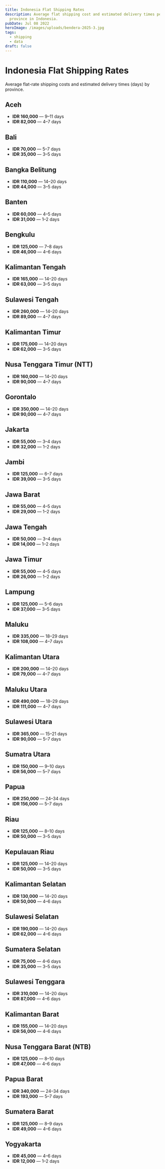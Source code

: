 ```yaml
---
title: Indonesia Flat Shipping Rates
description: Average flat shipping cost and estimated delivery times per
  province in Indonesia.
pubDate: Jul 08 2022
heroImage: /images/uploads/bendera-2025-3.jpg
tags:
  - shipping
  - data
draft: false
---
```

# Indonesia Flat Shipping Rates

Average flat-rate shipping costs and estimated delivery times (days) by province.

## Aceh

* **IDR 160,000** — 9–11 days  
* **IDR 82,000** — 4–7 days  

## Bali

* **IDR 70,000** — 5–7 days  
* **IDR 35,000** — 3–5 days  

## Bangka Belitung

* **IDR 110,000** — 14–20 days  
* **IDR 44,000** — 3–5 days  

## Banten

* **IDR 60,000** — 4–5 days  
* **IDR 31,000** — 1–2 days  

## Bengkulu

* **IDR 125,000** — 7–8 days  
* **IDR 46,000** — 4–6 days  

## Kalimantan Tengah

* **IDR 165,000** — 14–20 days  
* **IDR 63,000** — 3–5 days  

## Sulawesi Tengah

* **IDR 260,000** — 14–20 days  
* **IDR 89,000** — 4–7 days  

## Kalimantan Timur

* **IDR 175,000** — 14–20 days  
* **IDR 62,000** — 3–5 days  

## Nusa Tenggara Timur (NTT)

* **IDR 160,000** — 14–20 days  
* **IDR 90,000** — 4–7 days  

## Gorontalo

* **IDR 350,000** — 14–20 days  
* **IDR 90,000** — 4–7 days  

## Jakarta

* **IDR 55,000** — 3–4 days  
* **IDR 32,000** — 1–2 days  

## Jambi

* **IDR 125,000** — 6–7 days  
* **IDR 39,000** — 3–5 days  

## Jawa Barat

* **IDR 55,000** — 4–5 days  
* **IDR 29,000** — 1–2 days  

## Jawa Tengah

* **IDR 50,000** — 3–4 days  
* **IDR 14,000** — 1–2 days  

## Jawa Timur

* **IDR 55,000** — 4–5 days  
* **IDR 26,000** — 1–2 days  

## Lampung

* **IDR 125,000** — 5–6 days  
* **IDR 37,000** — 3–5 days  

## Maluku

* **IDR 335,000** — 18–29 days  
* **IDR 108,000** — 4–7 days  

## Kalimantan Utara

* **IDR 200,000** — 14–20 days  
* **IDR 79,000** — 4–7 days  

## Maluku Utara

* **IDR 490,000** — 18–29 days  
* **IDR 111,000** — 4–7 days  

## Sulawesi Utara

* **IDR 365,000** — 15–21 days  
* **IDR 90,000** — 5–7 days  

## Sumatra Utara

* **IDR 150,000** — 9–10 days  
* **IDR 56,000** — 5–7 days  

## Papua

* **IDR 250,000** — 24–34 days  
* **IDR 156,000** — 5–7 days  

## Riau

* **IDR 125,000** — 8–10 days  
* **IDR 50,000** — 3–5 days  

## Kepulauan Riau

* **IDR 125,000** — 14–20 days  
* **IDR 50,000** — 3–5 days  

## Kalimantan Selatan

* **IDR 130,000** — 14–20 days  
* **IDR 50,000** — 4–6 days  

## Sulawesi Selatan

* **IDR 190,000** — 14–20 days  
* **IDR 62,000** — 4–6 days  

## Sumatera Selatan

* **IDR 75,000** — 4–6 days  
* **IDR 35,000** — 3–5 days  

## Sulawesi Tenggara

* **IDR 310,000** — 14–20 days  
* **IDR 87,000** — 4–6 days  

## Kalimantan Barat

* **IDR 155,000** — 14–20 days  
* **IDR 56,000** — 4–6 days  

## Nusa Tenggara Barat (NTB)

* **IDR 125,000** — 8–10 days  
* **IDR 47,000** — 4–6 days  

## Papua Barat

* **IDR 340,000** — 24–34 days  
* **IDR 193,000** — 5–7 days  

## Sumatera Barat

* **IDR 125,000** — 8–9 days  
* **IDR 49,000** — 4–6 days  

## Yogyakarta

* **IDR 45,000** — 4–6 days  
* **IDR 12,000** — 1–2 days
